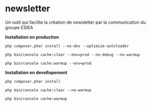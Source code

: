 # newsletter

Un outil qui facilite la création de newsletter par la communication du groupe ESIEA

**Installation en production**

`php composer.phar install --no-dev --optimize-autoloader`

`php bin/console cache:clear --env=prod --no-debug --no-warmup`

`php bin/console cache:warmup --env=prod`

**Installation en devellopement**

`php composer.phar install`

`php bin/console cache:clear --no-warmup`

`php bin/console cache:warmup`
